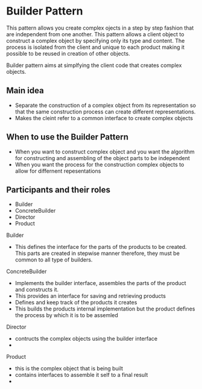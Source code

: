 # Builder Pattern

This pattern allows you create complex ojects in a step by step fashion that are independent from  one another. This pattern allows a client object to construct a complex object by specifying only its type and content. The process is isolated from the client and unique to each product making it possible to be reused in creation of other objects.

Builder pattern aims at simplfying the client code that creates complex objects.

## Main idea
- Separate the construction of a complex object from its representation so that the same construction process can create different representations.
- Makes the cleint refer to a common interface to create complex objects


## When to use the Builder Pattern
- When you want to construct complex object and you want the algorithm for constructing and assembling of the object parts to be independent
- When you want the process for the construction complex objects to allow for differnent repesentations

## Participants and their roles
- Builder
- ConcreteBuilder
- Director
- Product

Builder
- This defines the interface for the parts of the products to be created. This parts are created in stepwise manner therefore, they must be common to all type of builders.

ConcreteBuilder
- Implements the builder interface, assembles the parts of the product and constructs it. 
- This provides an interface for saving and retrieving products
- Defines and keep track of the products it creates
- This builds the products internal implementation but the product defines the process by which it is to be assemled

Director
- contructs the complex objects using the builder interface
- 

Product
- this is the complex object that is being built
- contains interfaces to assemble it self to a final result
-

